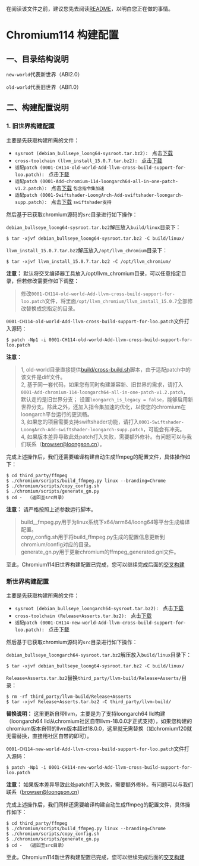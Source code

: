 在阅读该文件之前，建议您先去阅读[README](../#chromium-for-loongarch64-交叉构建)，以明白您正在做的事情。
# Chromium114 构建配置

## 一、目录结构说明

`new-world`代表新世界（ABI2.0）

`old-world`代表旧世界（ABI1.0）

## 二、构建配置说明

### 1. 旧世界构建配置

主要是先获取构建所需的文件：

* `sysroot (debian_bullseye_loong64-sysroot.tar.bz2): `  点击[下载](http://ftp.loongnix.cn/browser/build/sysroot/debian_bullseye_loong64-sysroot.tar.bz2)
* `cross-toolchain (llvm_install_15.0.7.tar.bz2): `  点击[下载](http://ftp.loongnix.cn/browser/build/toolchain/llvm_install_15.0.7.tar.bz2)
* `适配patch (0001-CH114-old-world-Add-llvm-cross-build-support-for-loo.patch): `  点击[下载](./old-world/0001-CH114-old-world-Add-llvm-cross-build-support-for-loo.patch)
* `适配patch (0001-Add-chromium-114-loongarch64-all-in-one-patch-v1.2.patch): `  点击[下载](./0001-Add-chromium-114-loongarch64-all-in-one-patch-v1.2.patch) `包含指令集加速`
* `适配patch (0001-Swiftshader-LoongArch-Add-swiftshader-loongarch-supp.patch): `  点击[下载](./old-world/0001-Swiftshader-LoongArch-Add-swiftshader-loongarch-supp.patch) `swiftshader支持`

然后基于已获取chromium源码的`src`目录进行如下操作：

`debian_bullseye_loong64-sysroot.tar.bz2`解压放入`build/linux`目录下：

```shell
$ tar -xjvf debian_bullseye_loong64-sysroot.tar.bz2 -C build/linux/
```

`llvm_install_15.0.7.tar.bz2`解压放入`/opt/llvm_chromium`目录下：

```shell
$ tar -xjvf llvm_install_15.0.7.tar.bz2 -C /opt/llvm_chromium/
```

**注意：** 默认将交叉编译器工具放入/opt/llvm_chromium目录，可以任意指定目录，但若修改需要作如下调整：

> 修改`0001-CH114-old-world-Add-llvm-cross-build-support-for-loo.patch`文件，将里面`/opt/llvm_chromium/llvm_install_15.0.7`全部修改替换成您指定的目录。

`0001-CH114-old-world-Add-llvm-cross-build-support-for-loo.patch`文件打入源码：

```shell
$ patch -Np1 -i 0001-CH114-old-world-Add-llvm-cross-build-support-for-loo.patch
```

**注意：** 
> 1, old-world目录直接提供[build/cross-build.sh](./old-world/build/cross-build.sh)脚本，由于适配patch中的该文件是diff文件。  
  2, 基于同一套代码，如果您有同时构建兼容新、旧世界的需求，请打入`0001-Add-chromium-114-loongarch64-all-in-one-patch-v1.2.patch`，默认走的是旧世界分支； 设置`loongarch_is_legacy = false`，能够启用新世界分支。除此之外，还加入指令集加速的优化，以使您的chromium在loongarch平台运行的更流畅。  
  3, 如果您的项目需要支持swiftshader功能，请打入`0001-Swiftshader-LoongArch-Add-swiftshader-loongarch-supp.patch`，可能会有冲突。  
  4, 如果版本差异导致此处patch打入失败，需要额外修补。有问题可以与我们联系（browser@loongson.cn）。

完成上述操作后，我们还需要编译构建自动生成ffmpeg的配置文件，具体操作如下：


```shell
$ cd third_party/ffmpeg
$ ./chromium/scripts/build_ffmpeg.py linux --branding=Chrome
$ ./chromium/scripts/copy_config.sh
$ ./chromium/scripts/generate_gn.py
$ cd -  （返回至src目录）
```
**注意：** 请严格按照上述参数运行脚本。
> build__fmpeg.py用于为linux系统下x64/arm64/loong64等平台生成编译配置。  
> copy_config.sh用于将build_ffmpeg.py生成的配置信息更新到chromium/config对应的目录。  
> generate_gn.py用于更新chromium的ffmpeg_generated.gni文件。

至此，Chromium114旧世界构建配置已完成，您可以继续完成后面的[交叉构建](../#三构建配置)

### 新世界构建配置

主要是先获取构建所需的文件：

* `sysroot (debian_bullseye_loongarch64-sysroot.tar.bz2): `  点击[下载](http://ftp.loongnix.cn/browser/build/sysroot/debian_bullseye_loongarch64-sysroot.tar.bz2)
* `cross-toolchain (Release+Asserts.tar.bz2): `  点击[下载](http://ftp.loongnix.cn/browser/build/toolchain/Release+Asserts.tar.bz2)
* `适配patch (0001-CH114-new-world-Add-llvm-cross-build-support-for-loo.patch): `  点击[下载](./new-world/0001-CH114-new-world-Add-llvm-cross-build-support-for-loo.patch)

然后基于已获取chromium源码的`src`目录进行如下操作：

`debian_bullseye_loongarch64-sysroot.tar.bz2`解压放入`build/linux`目录下：

```shell
$ tar -xjvf debian_bullseye_loong64-sysroot.tar.bz2 -C build/linux/
```

`Release+Asserts.tar.bz2`替换`third_party/llvm-build/Release+Asserts/`目录：

```shell
$ rm -rf third_party/llvm-build/Release+Asserts
$ tar -xjvf Release+Asserts.tar.bz2 -C third_party/llvm-build/
```

**替换说明：** 这里更新自带llvm，主要是为了支持loongarch64 lld构建（loongarch64 lld从chromium社区自带llvm-18.0.0才正式支持），如果您构建的chromium版本自带的llvm版本超过18.0.0，这里就无需替换（如chromium120就无需替换，直接用社区自带的即可）。

`0001-CH114-new-world-Add-llvm-cross-build-support-for-loo.patch`文件打入源码：

```shell
$ patch -Np1 -i 0001-CH114-new-world-Add-llvm-cross-build-support-for-loo.patch 
```

**注意：** 如果版本差异导致此处patch打入失败，需要额外修补。有问题可以与我们联系（browser@loongson.cn）

完成上述操作后，我们同样还需要编译构建自动生成ffmpeg的配置文件，具体操作如下：

```shell
$ cd third_party/ffmpeg
$ ./chromium/scripts/build_ffmpeg.py linux --branding=Chrome
$ ./chromium/scripts/copy_config.sh
$ ./chromium/scripts/generate_gn.py
$ cd -  （返回至src目录）
```

至此，Chromium114新世界构建配置已完成，您可以继续完成后面的[交叉构建](../#三构建配置)
